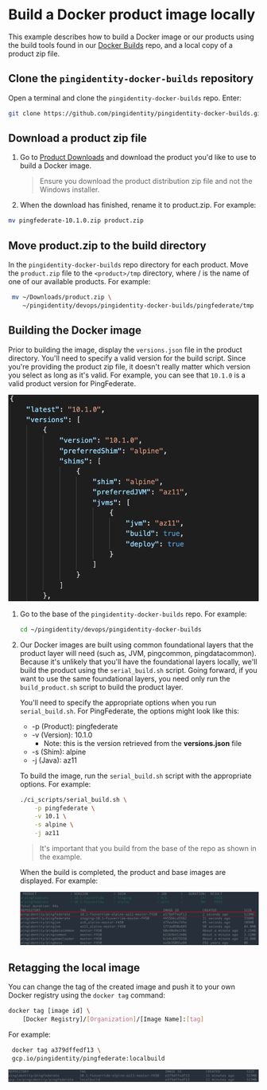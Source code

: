 # Build a Docker product image locally

This example describes how to build a Docker image or our products using the build tools found in our [Docker Builds](https://github.com/pingidentity/pingidentity-docker-builds) repo, and a local copy of a product zip file.

## Clone the `pingidentity-docker-builds` repository

Open a terminal and clone the `pingidentity-docker-builds` repo. Enter:

```sh
git clone https://github.com/pingidentity/pingidentity-docker-builds.git
```

## Download a product zip file

1. Go to [Product Downloads](https://www.pingidentity.com/en/resources/downloads.html) and download the product you'd like to use to build a Docker image.

   > Ensure you download the product distribution zip file and not the Windows installer.

2. When the download has finished, rename it to product.zip. For example:

```sh
mv pingfederate-10.1.0.zip product.zip
```

## Move product.zip to the build directory

In the `pingidentity-docker-builds` repo directory for each product. Move the `product.zip` file to the `<product>/tmp` directory, where /<product> is the name of one of our available products. For example:

```sh
 mv ~/Downloads/product.zip \
    ~/pingidentity/devops/pingidentity-docker-builds/pingfederate/tmp
 ```

## Building the Docker image

Prior to building the image, display the `versions.json` file in the product directory. You'll need to specify a valid version for the build script. Since you're providing the product zip file, it doesn't really matter which version you select as long as it's valid. For example, you can see that `10.1.0` is a valid product version for PingFederate.

![product build versions](images/build-versions.png)

1. Go to the base of the `pingidentity-docker-builds` repo. For example:

   ```sh
   cd ~/pingidentity/devops/pingidentity-docker-builds
   ```

2. Our Docker images are built using common foundational layers that the product layer will need (such as, JVM, pingcommon, pingdatacommon). Because it's unlikely that you'll have the foundational layers locally, we'll build the product using the `serial_build.sh` script. Going forward, if you want to use the same foundational layers, you need only run the `build_product.sh` script to build the product layer.

   You'll need to specify the appropriate options when you run `serial_build.sh`. For PingFederate, the options might look like this:

   * -p (Product): pingfederate
   * -v (Version): 10.1.0
     * Note: this is the version retrieved from the **versions.json** file
   * -s (Shim): alpine
   * -j (Java): az11

   To build the image, run the `serial_build.sh` script with the appropriate options. For example:

   ```sh
   ./ci_scripts/serial_build.sh \
       -p pingfederate \
       -v 10.1 \
       -s alpine \
       -j az11
   ```

   > It's important that you build from the base of the repo as shown in the example.

   When the build is completed, the product and base images are displayed. For example:

   ![Local Build Image List](images/localbuild_imagelist.png)

## Retagging the local image

You can change the tag of the created image and push it to your own Docker registry using the `docker tag` command:

```sh
docker tag [image id] \
    [Docker Registry]/[Organization]/[Image Name]:[tag]
```

For example:

```sh
 docker tag a379dffedf13 \
 gcp.io/pingidentity/pingfederate:localbuild
```

![Local Build Image List](images/localbuild_tag.png)

